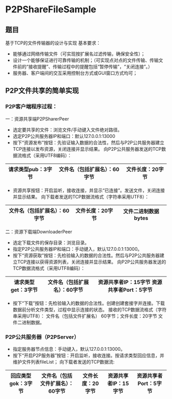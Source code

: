 # P2PShareFileSample


## 题目
基于TCP的文件传输器的设计与实现
基本要求：
- 能够通过网络传输文件（可实现按扩展名过滤传输，确保安全性）；
- 设计一个能够保证进行可靠传输的机制；（可实现点对点的文件传输、传输文件前的“接收提醒”、传输过程中的提醒包括“暂停传输”，“关闭连接”。）
- 服务器、客户端间的交互采用控制台方式或GUI窗口方式均可；

## P2P文件共享的简单实现
### P2P客户端程序过程：
一：资源共享端P2PSharerPeer
- 选定要共享的文件：浏览文件/手动键入文件绝对路径。
- 选定P2P公共服务器IP和端口：默认127.0.0.1:13000
- 按下“资源发布”按钮：先验证输入数据的合法性，然后与P2P公共服务器建立TCP连接以发布资源，关闭连接并显示结果。
向P2P公共服务器发送的TCP数据流格式（采用UTF8编码）：

| 请求类型pub：3字节 |	文件名（包括扩展名）：60字节 | 文件长度：20字节 |
|-------------------|----------------------------|------------------|


- 资源共享按钮：开启监听，接收连接，并显示“已连接”。发送文件，关闭连接并显示结果。
向下载者发送的TCP数据流格式（字符串采用UTF8）：

| 文件名（包括扩展名）：60字节 |	文件长度：20字节	| 文件二进制数据 bytes |
|----------------------------|-----------------|--------------------|

二：资源下载端DownloaderPeer
- 选定下载文件的保存目录：浏览目录。
- 指定P2P公共服务器IP和端口：手动键入，默认127.0.0.1:13000。
- 按下“资源获取”按钮：先检验输入的数据的合法性。然后与P2P公共服务器建立TCP连接以获得资源列表，关闭连接并显示结果。
向P2P公共服务器发送的TCP数据流格式（采用UTF8编码）：

| 请求类型get：3字节 |	文件名（包括扩展名）：60字节 |	资源共享者IP：15字节	资源共享者Port：5字节 |
|-------------------|----------------------------|------------------------------------------|


- 按下“下载”按钮：先检验输入的数据的合法性。创建创建套接字并连接。下载数据前分析文件类型，过程中显示连接的状态。
接收的TCP数据流格式（字符串采用UTF8）：
文件名（包括文件扩展名） 60字节；文件长度：20字节	文件二进制数据。


### P2P公共服务器（P2PServer）
- 指定服务器节点信息：手动键入，默认127.0.0.1:13000。
- 按下“开启P2P服务器”按钮：开启监听，接收连接。按请求类型回应信息，并维护文件列表fileList；
向下载者发送的TCP数据流:

| 回应类型gok：3字节	| 文件名（包括文件扩展名）：60字节 |	文件长度：20字节	| 资源共享者IP：15字节 | 资源共享者Port：5字节 |
|-------------------|------------------------------|------------------|---------------------|---------------------|
